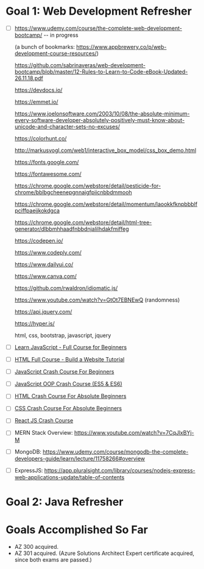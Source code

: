 # Goal 1: Web Development Refresher
- [ ] https://www.udemy.com/course/the-complete-web-development-bootcamp/ -- in progress
    
    (a bunch of bookmarks: https://www.appbrewery.co/p/web-development-course-resources/)
    
    https://github.com/sabrinaveras/web-development-bootcamp/blob/master/12-Rules-to-Learn-to-Code-eBook-Updated-26.11.18.pdf  
    
    https://devdocs.io/
    
    https://emmet.io/
    
    https://www.joelonsoftware.com/2003/10/08/the-absolute-minimum-every-software-developer-absolutely-positively-must-know-about-unicode-and-character-sets-no-excuses/
    
    https://colorhunt.co/
    
    http://markusvogl.com/web1/interactive_box_model/css_box_demo.html
    
    https://fonts.google.com/
    
    https://fontawesome.com/

    https://chrome.google.com/webstore/detail/pesticide-for-chrome/bblbgcheenepgnnajgfpiicnbbdmmooh
    
    https://chrome.google.com/webstore/detail/momentum/laookkfknpbbblfpciffpaejjkokdgca
    
    https://chrome.google.com/webstore/detail/html-tree-generator/dlbbmhhaadfnbbdnjalilhdakfmiffeg
    
    https://codepen.io/
    
    https://www.codeply.com/
    
    https://www.dailyui.co/
    
    https://www.canva.com/
    
    https://github.com/rwaldron/idiomatic.js/
    
    https://www.youtube.com/watch?v=GtOt7EBNEwQ (randomness)
    
    https://api.jquery.com/
    
    https://hyper.is/
    
    html, css, bootstrap, javascript, jquery
- [ ] [Learn JavaScript - Full Course for Beginners](https://www.youtube.com/watch?v=PkZNo7MFNFg)
- [ ] [HTML Full Course - Build a Website Tutorial](https://www.youtube.com/watch?v=pQN-pnXPaVg)
- [ ] [JavaScript Crash Course For Beginners](https://www.youtube.com/watch?v=hdI2bqOjy3c)
- [ ] [JavaScript OOP Crash Course (ES5 & ES6)](https://www.youtube.com/watch?v=vDJpGenyHaA)
- [ ] [HTML Crash Course For Absolute Beginners](https://www.youtube.com/watch?v=UB1O30fR-EE)
- [ ] [CSS Crash Course For Absolute Beginners](https://www.youtube.com/watch?v=yfoY53QXEnI)
- [ ] [React JS Crash Course](https://www.youtube.com/watch?v=sBws8MSXN7A)
- [ ] MERN Stack Overview: https://www.youtube.com/watch?v=7CqJlxBYj-M
- [ ] MongoDB: https://www.udemy.com/course/mongodb-the-complete-developers-guide/learn/lecture/11758266#overview
- [ ] ExpressJS: https://app.pluralsight.com/library/courses/nodejs-express-web-applications-update/table-of-contents

# Goal 2: Java Refresher

# Goals Accomplished So Far
- AZ 300 acquired.
- AZ 301 acquired. (Azure Solutions Architect Expert certificate acquired, since both exams are passed.)
